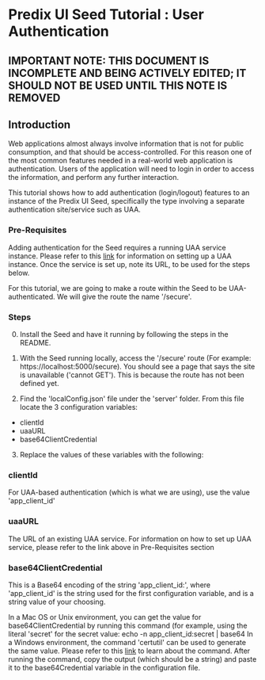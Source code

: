 # Predix UI Seed Tutorial : User Authentication

## IMPORTANT NOTE: THIS DOCUMENT IS INCOMPLETE AND BEING ACTIVELY EDITED; IT SHOULD NOT BE USED UNTIL THIS NOTE IS REMOVED

## Introduction
Web applications almost always involve information that is not for public consumption, and that should be access-controlled.  For this reason one of the most common features needed in a real-world web application is authentication.  Users of the application will need to login in order to access the information, and perform any further interaction.

This tutorial shows how to add authentication (login/logout) features to an instance of the Predix UI Seed, specifically the type involving a separate authentication site/service such as UAA.


### Pre-Requisites
Adding authentication for the Seed requires a running UAA service instance.  Please refer to this [link]() for information on setting up a UAA instance.  Once the service is set up, note its URL, to be used for the steps below.

For this tutorial, we are going to make a route within the Seed to be UAA-authenticated.  We will give the route the name '/secure'.

### Steps
0. Install the Seed and have it running by following the steps in the README.
1. With the Seed running locally, access the '/secure' route (For example: https://localhost:5000/secure).  You should see a page that says the site is unavailable ('cannot GET').  This is because the route has not been defined yet.

2. Find the 'localConfig.json' file under the 'server' folder.  From this file locate the 3 configuration variables:
  - clientId
  - uaaURL
  - base64ClientCredential
3. Replace the values of these variables with the following:

  ### clientId
  For UAA-based authentication (which is what we are using), use the value 'app_client_id'
  
  ### uaaURL
  The URL of an existing UAA service.  For information on how to set up UAA service, please refer to the link above in Pre-Requisites section
  
  ### base64ClientCredential
  This is a Base64 encoding of the string 'app_client_id:<secret>', where 'app_client_id' is the string used for the first configuration variable, and <secret> is a string value of your choosing.  
  
  In a Mac OS or Unix environment, you can get the value for base64ClientCredential by running this command (for example, using the literal 'secret' for the secret value:
    echo -n app_client_id:secret | base64
  In a Windows environment, the command 'certutil' can be used to generate the same value.  Please refer to this [link](https://technet.microsoft.com/en-us/library/cc732443\(v=ws.11\).aspx) to learn about the command.
  After running the command, copy the output (which should be a string) and paste it to the base64Credential variable in the configuration file.
  

